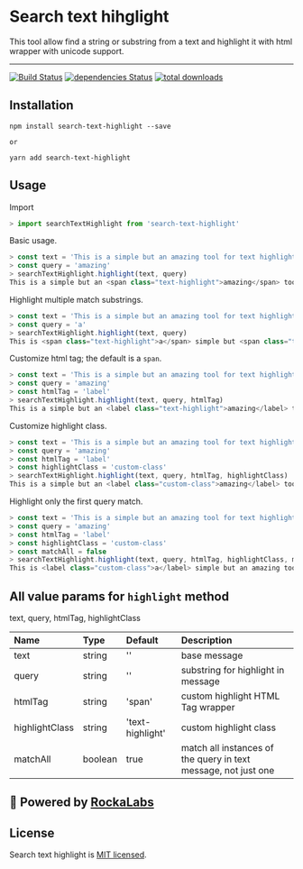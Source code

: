 # Search text hihglight

This tool allow find a string or substring from a text and highlight it with html wrapper with unicode support.

---

[![Build Status](https://travis-ci.org/RockaLabs/search-text-highlight.svg?branch=master)](https://travis-ci.org/RockaLabs/search-text-highlight)
[![dependencies Status](https://david-dm.org/RockaLabs/search-text-highlight/status.svg)](https://david-dm.org/RockaLabs/search-text-highlight)
[![total downloads](https://img.shields.io/npm/dt/search-text-highlight.svg)](https://www.npmjs.com/package/search-text-highlight)



## Installation

```
npm install search-text-highlight --save

or

yarn add search-text-highlight
```

## Usage

Import
```javascript
> import searchTextHighlight from 'search-text-highlight'
```

Basic usage.
```javascript
> const text = 'This is a simple but an amazing tool for text highlight 😎.'
> const query = 'amazing'
> searchTextHighlight.highlight(text, query)
This is a simple but an <span class="text-highlight">amazing</span> tool for text highlight 😎.
```

Highlight multiple match substrings.
```javascript
> const text = 'This is a simple but an amazing tool for text highlight 😎.'
> const query = 'a'
> searchTextHighlight.highlight(text, query)
This is <span class="text-highlight">a</span> simple but <span class="text-highlight">a</span>n <span class="text-highlight">a</span>m<span class="text-highlight">a</span>zing tool for text highlight 😎.
```

Customize html tag; the default is a `span`.
```javascript
> const text = 'This is a simple but an amazing tool for text highlight 😎.'
> const query = 'amazing'
> const htmlTag = 'label'
> searchTextHighlight.highlight(text, query, htmlTag)
This is a simple but an <label class="text-highlight">amazing</label> tool for text highlight 😎.
```

Customize highlight class.
```javascript
> const text = 'This is a simple but an amazing tool for text highlight 😎.'
> const query = 'amazing'
> const htmlTag = 'label'
> const highlightClass = 'custom-class'
> searchTextHighlight.highlight(text, query, htmlTag, highlightClass)
This is a simple but an <label class="custom-class">amazing</label> tool for text highlight 😎.
```

Highlight only the first query match.
```javascript
> const text = 'This is a simple but an amazing tool for text highlight 😎.'
> const query = 'amazing'
> const htmlTag = 'label'
> const highlightClass = 'custom-class'
> const matchAll = false
> searchTextHighlight.highlight(text, query, htmlTag, highlightClass, matchAll)
This is <label class="custom-class">a</label> simple but an amazing tool for text highlight 😎.
```


## All value params for `highlight` method

text, query, htmlTag, highlightClass

| Name           | Type    | Default            | Description                                                      |
| :------------- | :------ | :----------------- | :--------------------------------------------------------------- |
| text           | string  | ''                 | base message                                                     |
| query          | string  | ''                 | substring for highlight in message                               |
| htmlTag        | string  | 'span'             | custom highlight HTML Tag wrapper                                |
| highlightClass | string  | 'text-highlight'   | custom highlight class                                           |
| matchAll       | boolean | true               | match all instances of the query in text message, not just one   |



## :electric_plug: Powered by [RockaLabs](https://rocka.co/)

## License

Search text highlight is [MIT licensed](./LICENSE).
